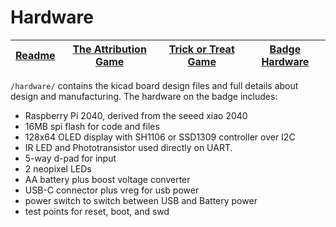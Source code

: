 # Hardware

| [Readme](/) | [The Attribution Game](/attribution) | [Trick or Treat Game](/trickortreat) | [Badge Hardware](/hardware) |
| ----------- | ------------------------------------ | ------------------------------------ | --------------------------- |

`/hardware/` contains the kicad board design files and full details about
design and manufacturing. The hardware on the badge includes:

-  Raspberry Pi 2040, derived from the seeed xiao 2040
-  16MB spi flash for code and files
-  128x64 OLED display with SH1106 or SSD1309 controller over I2C
-  IR LED and Phototransistor used directly on UART.
-  5-way d-pad for input
-  2 neopixel LEDs
-  AA battery plus boost voltage converter
-  USB-C connector plus vreg for usb power
-  power switch to switch between USB and Battery power
-  test points for reset, boot, and swd
